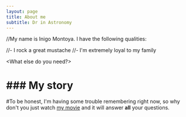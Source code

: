 ```yaml
---
layout: page
title: About me
subtitle: Dr in Astronomy
---
```


//My name is Inigo Montoya. I have the following qualities:

//- I rock a great mustache
//- I'm extremely loyal to my family

<What else do you need?>

# ### My story

#To be honest, I'm having some trouble remembering right now, so why don't you just watch [my movie](https://en.wikipedia.org/wiki/The_Princess_Bride_%28film%29) and it will answer **all** your questions.
